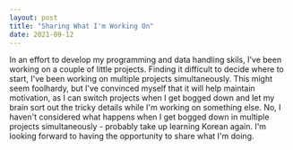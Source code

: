 ```yaml
---
layout: post
title: "Sharing What I'm Working On"
date: 2021-09-12
---
```


In an effort to develop my programming and data handling skils, I've been working on a couple of little projects. 
Finding it difficult to decide where to start, I've been working on multiple projects simultaneously.
This might seem foolhardy, but I've convinced myself that it will help maintain motivation, as I can switch
projects when I get bogged down and let my brain sort out the tricky details while I'm working on something else.
No, I haven't considered what happens when I get bogged down in multiple projects simultaneously - probably take up
learning Korean again.
I'm looking forward to having the opportunity to share what I'm doing.
